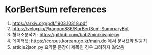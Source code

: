 # KorBertSum references
1. https://arxiv.org/pdf/1903.10318.pdf
2. https://velog.io/@raqoon886/KorBertSum-SummaryBot  
3. 형태소분석기: https://github.com/bab2min/kiwipiepy  
4. 데이터셋: https://corpus.korean.go.kr/main.do 에서 문서요약 말뭉치  
5. article2json.py 요약문 문장이 제목인 경우 고려하지 않았음
